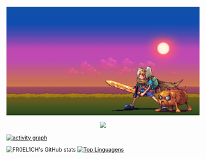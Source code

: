<p align="center">
  <img src="https://github.com/FR0EL1CH/FR0EL1CH/raw/main/assets/6f5c58cbdb45d470fb21054337bbe0a4.gif" alt="gif">
</p>

<p align="center">
  <img alig src="https://github-profile-trophy.vercel.app/?username=FR0EL1CH&theme=dracula&column=-1" />
</p>

[![activity graph](https://github-readme-activity-graph.vercel.app/graph?username=FR0EL1CH&theme=dracula&custom_title=FR0EL1CH%20Activity%20Graph&hide_border=true)](https://github.com/FR0EL1CH)

![FR0EL1CH's GitHub stats](https://github-readme-stats.vercel.app/api?username=FR0EL1CH&theme=dracula&show_icons=true)
[![Top Linguagens](https://github-readme-stats.vercel.app/api/top-langs/?username=FR0EL1CH&theme=dracula)](https://github.com/FR0EL1CH/github-readme-stats)
